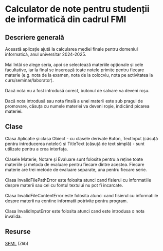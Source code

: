 # Calculator de note pentru studenții de informatică din cadrul FMI

## Descriere generală
Această aplicație ajută la calcularea mediei finale pentru domeniul informatică, anul universitar 2024-2025.<br><br>
Mai întâi se alege seria, apoi se selectează materiile opționale și cele facultative, iar la final se inserează toate notele primite pentru fiecare materie (e.g. nota de la examen, nota de la colocviu, nota pe activitatea la curs/seminar/laborator).<br><br>
Dacă nota nu a fost introdusă corect, butonul de salvare va deveni roșu.<br><br>
Dacă nota introdusă sau nota finală a unei materii este sub pragul de promovare, căsuța cu numele materiei va deveni roșie, indicând picarea materiei.

## Clase
Clasa Aplicatie și clasa Obiect - cu clasele derivate Buton, TextInput (căsuță pentru introducerea notelor) și TitleText (căsuță de text simplă) - sunt utilizate pentru a crea interfața.<br><br>
Clasele Materie, Notare și Evaluare sunt folosite pentru a reține toate materiile și metoda de evaluare pentru fiecare dintre acestea. Fiecare materie are trei metode de evaluare separate, una pentru fiecare serie.<br><br>
Clasa InvalidFilePathError este folosita atunci cand fisierul cu informatiile despre materii sau cel cu fontul textului nu pot fi incarcate.<br><br>
Clasa InvalidFileContentError este folosita atunci cand fisierul cu informatiile despre materii nu contine informatii potrivite pentru program.<br><br>
Clasa InvalidInputError este folosita atunci cand este introdusa o nota invalida.

## Resurse
[SFML](https://github.com/SFML/SFML/tree/3.0.1) (Zlib)
